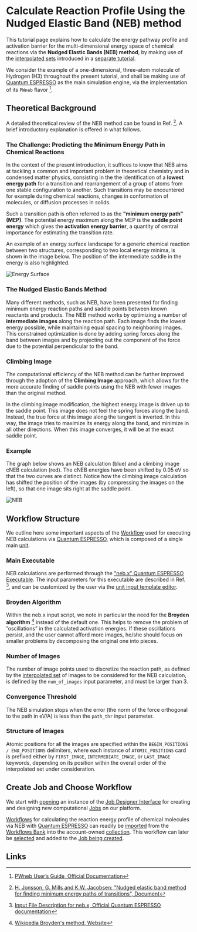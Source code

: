 # Calculate Reaction Profile Using the Nudged Elastic Band (NEB) method

This tutorial page explains how to calculate the energy pathway profile and activation barrier for the multi-dimensional energy space of chemical reactions via the **Nudged Elastic Bands (NEB) method**, by making use of the [interpolated sets](../../../materials-designer/header-menu/advanced/interpolated-set.md) introduced in a [separate tutorial](interpolated-sets.md). 

We consider the example of a one-dimensional, three-atom molecule of Hydrogen (H3) throughout the present tutorial, and shall be making use of [Quantum ESPRESSO](../../../software-directory/modeling/quantum-espresso/overview.md) as the main simulation engine, via the implementation of its `PWneb` flavor [^1]. 

## Theoretical Background

A detailed theoretical review of the NEB method can be found in Ref. [^2]. A brief introductory explanation is offered in what follows.

### The Challenge: Predicting the Minimum Energy Path in Chemical Reactions
 
In the context of the present introduction, it suffices to know that NEB aims at tackling a common and important problem in theoretical chemistry and in condensed matter physics, consisting in the the identification of a **lowest energy path** for a transition and rearrangement of a group of atoms from one stable configuration to another. Such transitions may be encountered for example during chemical reactions, changes in conformation of molecules, or diffusion processes in solids. 

Such a transition path is often referred to as the **"minimum energy path" (MEP)**. The potential energy maximum along the MEP is the **saddle point energy** which gives the **activation energy barrier**, a quantity of central importance for estimating the transition rate.

An example of an energy surface landscape for a generic chemical reaction between two structures, corresponding to two local energy minima, is shown in the image below. The position of the intermediate saddle in the energy is also highlighted.

![Energy Surface](../../../images/tutorials/NEB-example.png "Energy Surface")

### The Nudged Elastic Bands Method

Many different methods, such as NEB, have been presented for finding minimum energy reaction paths and saddle points between known reactants and products. The NEB method works by optimizing a number of **intermediate images** along the reaction path. Each image finds the lowest energy possible, while maintaining equal spacing to neighboring images. This constrained optimization is done by adding spring forces along the band between images and by projecting out the component of the force due to the potential perpendicular to the band.

### Climbing Image

The computational efficiency of the NEB method can be further improved through the adoption of the **Climbing Image** approach, which allows for the more accurate finding of saddle points using the NEB with fewer images than the original method. 

In the climbing image modification, the highest energy image is driven up to the saddle point. This image does not feel the spring forces along the band. Instead, the true force at this image along the tangent is inverted. In this way, the image tries to maximize its energy along the band, and minimize in all other directions. When this image converges, it will be at the exact saddle point.

### Example 

The graph below shows an NEB calculation (blue) and a climbing image cNEB calculation (red). The cNEB energies have been shifted by 0.05 eV so that the two curves are distinct. Notice how the climbing image calculation has shifted the position of the images (by compressing the images on the left), so that one image sits right at the saddle point.

![NEB](../../../images/tutorials/NEB.png "NEB")

## Workflow Structure

We outline here some important aspects of the [Workflow](../../../workflows/overview.md) used for executing NEB calculations via [Quantum ESPRESSO](../../../software-directory/modeling/quantum-espresso/overview.md), which is composed of a single main [unit](../../../workflows/components/units.md).

### Main Executable

NEB calculations are performed through the ["neb.x" Quantum ESPRESSO Executable](../../../software-directory/modeling/quantum-espresso/components.md#executables). The input parameters for this executable are described in Ref. [^3], and can be customized by the user via the [unit input template editor](../../../workflow-designer/unit-editor.md#unit-input-templates). 

### Broyden Algorithm

Within the neb.x input script, we note in particular the need for the **Broyden algorithm** [^4] instead of the default one. This helps to remove the problem of ”oscillations” in the calculated activation energies. If these oscillations persist, and the user cannot afford more images, he/she should focus on smaller problems by decomposing the original one into pieces.

### Number of Images

The number of image points used to discretize the reaction path, as defined by the [interpolated set](../../../materials-designer/header-menu/advanced/interpolated-set.md) of images to be considered for the NEB calculation, is defined by the `num_of_images` input parameter, and must be larger than 3.

### Convergence Threshold

The NEB simulation stops when the error (the norm of the force orthogonal to the path in eV/A) is less than the `path_thr` input parameter.

### Structure of Images

Atomic positions for all the images are specified within the `BEGIN_POSITIONS / END_POSITIONS` delimiters, where each instance of `ATOMIC_POSITIONS` card is prefixed either by `FIRST_IMAGE`, `INTERMEDIATE_IMAGE`, or `LAST_IMAGE` keywords, depending on its position within the overall order of the interpolated set under consideration.

## Create Job and Choose Workflow

We start with [opening](../../../jobs/actions/create.md) an instance of the [Job Designer Interface](../../../jobs-designer/overview.md) for creating and designing new computational [Jobs](../../../jobs/overview.md) on our platform.

[Workflows](../../../workflows/overview.md) for calculating the reaction energy profile of chemical molecules via NEB with [Quantum ESPRESSO](../../../software-directory/modeling/quantum-espresso/overview.md) can readily be [imported](../../../workflows/actions/copy-bank.md) from the [Workflows Bank](../../../workflows/bank.md) into the account-owned [collection](../../../accounts/collections.md). This workflow can later be [selected](../../../jobs-designer/actions-header-menu/select-workflow.md) and added to the [Job being created](../../../jobs-designer/workflow-tab.md).





## Links

[^1]: [PWneb User’s Guide, Official Documentation](https://www.quantum-espresso.org/Doc/neb_user_guide.pdf)

[^2]: [H. Jonsson, G. Mills and K.W. Jacobsen: "Nudged elastic band method for finding minimum energy paths of transitions", Document](http://theory.cm.utexas.edu/henkelman/pubs/jonsson98_385.pdf)

[^3]: [Input File Description for neb.x, Official Quantum ESPRESSO documentation](http://web.mit.edu/espresso_v6.1/i386_linux26/qe-6.1/Doc/INPUT_NEB.html)

[^4]: [Wikipedia Broyden's method, Website](https://en.wikipedia.org/wiki/Broyden%27s_method)
